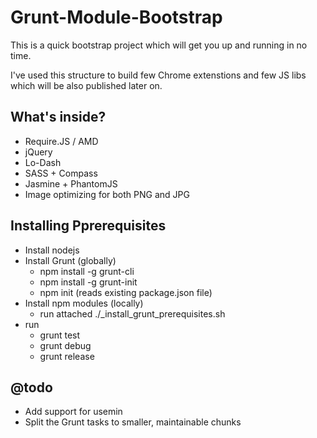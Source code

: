 # Grunt-Module-Bootstrap

This is a quick bootstrap project which will get you up and running in no time.

I've used this structure to build few Chrome extenstions and few JS libs which will be also published later on.

## What's inside?
  - Require.JS / AMD
  - jQuery
  - Lo-Dash
  - SASS + Compass
  - Jasmine + PhantomJS
  - Image optimizing for both PNG and JPG

## Installing Pprerequisites
  - Install nodejs
  - Install Grunt (globally)
    - npm install -g grunt-cli
    - npm install -g grunt-init
    - npm init (reads existing package.json file)
  - Install npm modules (locally)
    - run attached ./_install_grunt_prerequisites.sh
  - run
    - grunt test
    - grunt debug
    - grunt release
    

## @todo
  - Add support for usemin
  - Split the Grunt tasks to smaller, maintainable chunks

